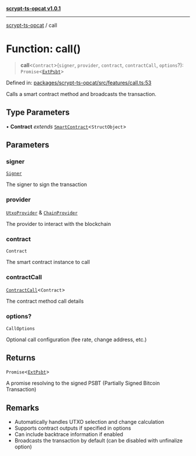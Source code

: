 [**scrypt-ts-opcat v1.0.1**](../README.md)

***

[scrypt-ts-opcat](../README.md) / call

# Function: call()

> **call**\<`Contract`\>(`signer`, `provider`, `contract`, `contractCall`, `options`?): `Promise`\<[`ExtPsbt`](../classes/ExtPsbt.md)\>

Defined in: [packages/scrypt-ts-opcat/src/features/call.ts:53](https://github.com/OPCAT-Labs/ts-tools/blob/e67b8657b34dbf57f8a4f9bdf87cdc2742db16bb/packages/scrypt-ts-opcat/src/features/call.ts#L53)

Calls a smart contract method and broadcasts the transaction.

## Type Parameters

• **Contract** *extends* [`SmartContract`](../classes/SmartContract.md)\<`StructObject`\>

## Parameters

### signer

[`Signer`](../interfaces/Signer.md)

The signer to sign the transaction

### provider

[`UtxoProvider`](../interfaces/UtxoProvider.md) & [`ChainProvider`](../interfaces/ChainProvider.md)

The provider to interact with the blockchain

### contract

`Contract`

The smart contract instance to call

### contractCall

[`ContractCall`](../type-aliases/ContractCall.md)\<`Contract`\>

The contract method call details

### options?

`CallOptions`

Optional call configuration (fee rate, change address, etc.)

## Returns

`Promise`\<[`ExtPsbt`](../classes/ExtPsbt.md)\>

A promise resolving to the signed PSBT (Partially Signed Bitcoin Transaction)

## Remarks

- Automatically handles UTXO selection and change calculation
- Supports contract outputs if specified in options
- Can include backtrace information if enabled
- Broadcasts the transaction by default (can be disabled with unfinalize option)
